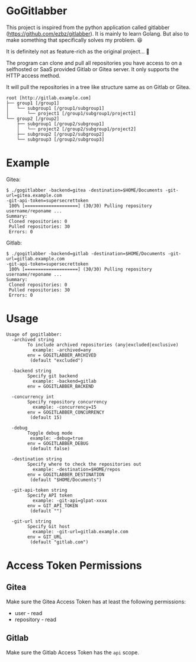 # GoGitlabber

This project is inspired from the python application called gitlabber (https://github.com/ezbz/gitlabber).
It is mainly to learn Golang. But also to make something that specifically
solves my problem. 😆

It is definitely not as feature-rich as the original project... 😬

The program can clone and pull all repositories you have access to on a selfhosted or SaaS provided Gitlab or Gitea server.
It only supports the HTTP access method.

It will pull the repositories in a tree like structure same as on Gitlab or
Gitea.
```
root [http://gitlab.example.com]
├── group1 [/group1]
│   └── subgroup1 [/group1/subgroup1]
│       └── project1 [/group1/subgroup1/project1]
└── group2 [/group2]
    ├── subgroup1 [/group2/subgroup1]
    │   └── project2 [/group2/subgroup1/project2]
    ├── subgroup2 [/group2/subgroup2]
    └── subgroup3 [/group2/subgroup3]
```

# Example
Gitea:
```
$ ./gogitlabber -backend=gitea -destination=$HOME/Documents -git-url=gitea.example.com
-git-api-token=supersecrettoken
 100% [====================] (30/30) Pulling repository username/reponame ...                         
Summary:
 Cloned repositories: 0
 Pulled repositories: 30
 Errors: 0
```
Gitlab:
```
$ ./gogitlabber -backend=gitlab -destination=$HOME/Documents -git-url=gitlab.example.com
-git-api-token=supersecrettoken
 100% [====================] (30/30) Pulling repository username/reponame ...                         
Summary:
 Cloned repositories: 0
 Pulled repositories: 30
 Errors: 0
```

# Usage
```
Usage of gogitlabber:
  -archived string
        To include archived repositories (any|excluded|exclusive)
          example: -archived=any
        env = GOGITLABBER_ARCHIVED
         (default "excluded")

  -backend string
        Specify git backend
          example: -backend=gitlab
        env = GOGITLABBER_BACKEND

  -concurrency int
        Specify repository concurrency
          example: -concurrency=15
        env = GOGITLABBER_CONCURRENCY
         (default 15)

  -debug
        Toggle debug mode
         example: -debug=true
        env = GOGITLABBER_DEBUG
         (default false)

  -destination string
        Specify where to check the repositories out
          example: -destination=$HOME/repos
        env = GOGITLABBER_DESTINATION
         (default "$HOME/Documents")

  -git-api-token string
        Specify API token
          example: -git-api=glpat-xxxx
        env = GIT_API_TOKEN
         (default "")

  -git-url string
        Specify Git host
          example: -git-url=gitlab.example.com
        env = GIT_URL
         (default "gitlab.com")
```

# Access Token Permissions
## Gitea
Make sure the Gitea Access Token has at least the following permissions:
- user - read
- repository - read

## Gitlab
Make sure the Gitlab Access Token has the `api` scope.
